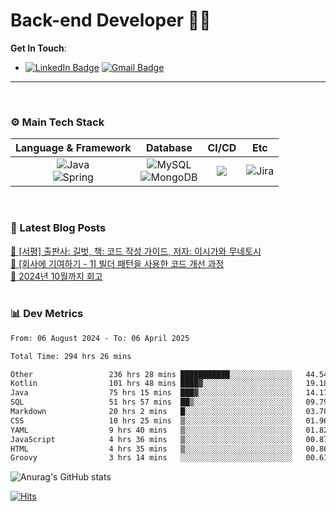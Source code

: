 # Back-end Developer 👋👋


**Get In Touch**: 
- [![LinkedIn Badge](http://img.shields.io/badge/-LinkedIn-0072b1?style=flat&logo=linkedin&link=https://www.linkedin.com/in/youhee-lee-5b358b20b/)](https://www.linkedin.com/in/youhee-lee-5b358b20b/) [![Gmail Badge](https://img.shields.io/badge/Gmail-d14836?style=flat&logo=Gmail&logoColor=white&link=mailto:bnm1128@gmail.com)](mailto:bnm1128@gmail.com)
---

<br>

### ⚙️ Main Tech Stack
|                                                                          Language & Framework                                                                           |                                                                                                            Database                                                                                                             |                                               CI/CD                                               |    Etc    |
|:-----------------------------------------------------------------------------------------------------------------------------------------------------------------------:|:-------------------------------------------------------------------------------------------------------------------------------------------------------------------------------------------------------------------------------:|:-------------------------------------------------------------------------------------------------:|:---------:|
| ![Java](http://img.shields.io/badge/-Java-007396?style=for-the-badge&logo=Java)<br/>![Spring](http://img.shields.io/badge/-Spring-47A248?style=for-the-badge&logo=Spring&logoColor=white) | ![MySQL](https://shields.io/badge/MySQL-lightgrey?logo=mysql&style=for-the-badge&logoColor=white&labelColor=blue) <br/>![MongoDB](http://img.shields.io/badge/-MongoDB-47A248?style=for-the-badge&logo=MongoDB&logoColor=white) | ![](https://img.shields.io/badge/Jenkins-D24939?style=for-the-badge&logo=Jenkins&logoColor=white) | ![Jira](https://img.shields.io/badge/Jira-0052CC?style=for-the-badge&logo=Jira&logoColor=white) |

<br>

### 📰 Latest Blog Posts
<!-- BLOG-POST-LIST:START --><a href="https://guui-dev-lee.tistory.com/31">🧻  [서평] 출판사: 길벗, 책: 코드 작성 가이드, 저자: 이시가와 무네토시</a><br><a href="https://guui-dev-lee.tistory.com/30">🧻  [회사에 기여하기 - 1] 빌더 패턴을 사용한 코드 개선 과정</a><br><a href="https://guui-dev-lee.tistory.com/29">🧻  2024년 10월까지 회고</a><br><!-- BLOG-POST-LIST:END -->

<br>

### 📊 Dev Metrics 
<!--START_SECTION:waka-->

```txt
From: 06 August 2024 - To: 06 April 2025

Total Time: 294 hrs 26 mins

Other                 236 hrs 28 mins ███████████░░░░░░░░░░░░░░   44.54 %
Kotlin                101 hrs 48 mins ████▓░░░░░░░░░░░░░░░░░░░░   19.18 %
Java                  75 hrs 15 mins  ███▓░░░░░░░░░░░░░░░░░░░░░   14.17 %
SQL                   51 hrs 57 mins  ██▒░░░░░░░░░░░░░░░░░░░░░░   09.79 %
Markdown              20 hrs 2 mins   █░░░░░░░░░░░░░░░░░░░░░░░░   03.78 %
CSS                   10 hrs 25 mins  ▒░░░░░░░░░░░░░░░░░░░░░░░░   01.96 %
YAML                  9 hrs 40 mins   ▒░░░░░░░░░░░░░░░░░░░░░░░░   01.82 %
JavaScript            4 hrs 36 mins   ▒░░░░░░░░░░░░░░░░░░░░░░░░   00.87 %
HTML                  4 hrs 35 mins   ▒░░░░░░░░░░░░░░░░░░░░░░░░   00.86 %
Groovy                3 hrs 14 mins   ░░░░░░░░░░░░░░░░░░░░░░░░░   00.61 %
```

<!--END_SECTION:waka-->

![Anurag's GitHub stats](https://github-readme-stats.vercel.app/api?username=gutenLee&show_icons=true&theme=radical)

[![Hits](https://hits.seeyoufarm.com/api/count/incr/badge.svg?url=https://github.com/gutenLEE)](https://github.com/gutenLEE) 
